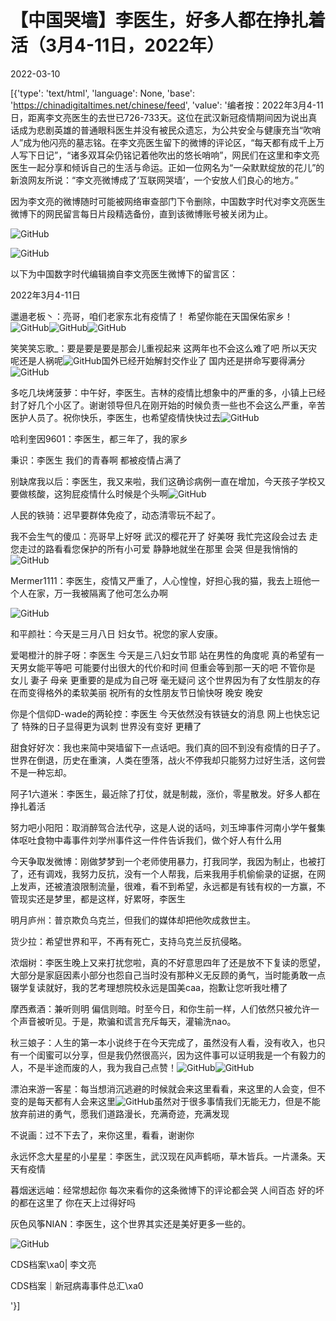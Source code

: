 # 【中国哭墙】李医生，好多人都在挣扎着活（3月4-11日，2022年）

2022-03-10

[{'type': 'text/html', 'language': None, 'base': 'https://chinadigitaltimes.net/chinese/feed', 'value': '编者按：2022年3月4-11日，距离李文亮医生的去世已726-733天。这位在武汉新冠疫情期间因为说出真话成为悲剧英雄的普通眼科医生并没有被民众遗忘，为公共安全与健康充当“吹哨人”成为他闪亮的墓志铭。在李文亮医生留下的微博的评论区，“每天都有成千上万人写下日记”，“诸多双耳朵仍铭记着他吹出的悠长哨响”，网民们在这里和李文亮医生一起分享和倾诉自己的生活与命运。正如一位网名为“一朵默默绽放的花儿”的新浪网友所说：“李文亮微博成了‘互联网哭墙’，一个安放人们良心的地方。”

因为李文亮的微博随时可能被网络审查部门下令删除，中国数字时代对李文亮医生微博下的网民留言每日片段精选备份，直到该微博账号被关闭为止。

![GitHub](https://chinadigitaltimes.net/chinese/files/2020/03/Screenshot-2020-03-13-10.48.21.png)

![GitHub](https://chinadigitaltimes.net/chinese/files/2020/03/Screenshot-2020-03-15-11.01.33.png)

以下为中国数字时代编辑摘自李文亮医生微博下的留言区：

2022年3月4-11日

邋遢老板丶：亮哥，咱们老家东北有疫情了！ 希望你能在天国保佑家乡！![GitHub](https://face.t.sinajs.cn/t4/appstyle/expression/ext/normal/42/2018new_baobao_org.png)![GitHub](https://face.t.sinajs.cn/t4/appstyle/expression/ext/normal/42/2018new_baobao_org.png)![GitHub](https://face.t.sinajs.cn/t4/appstyle/expression/ext/normal/42/2018new_baobao_org.png)

笑笑笑忘歌_：要是要是要是那会儿重视起来 这两年也不会这么难了吧 所以天灾呢还是人祸呢![GitHub](https://face.t.sinajs.cn/t4/appstyle/expression/ext/normal/62/2018new_tanshou_org.png)国外已经开始解封交作业了 国内还是拼命写要得满分![GitHub](https://face.t.sinajs.cn/t4/appstyle/expression/ext/normal/83/2018new_kuxiao_org.png)

多吃几块烤菠萝：中午好，李医生。吉林的疫情比想象中的严重的多，小镇上已经封了好几个小区了。谢谢领导但凡在刚开始的时候负责一些也不会这么严重，辛苦医护人员了。祝你快乐，李医生，也希望疫情快快过去![GitHub](https://face.t.sinajs.cn/t4/appstyle/expression/ext/normal/8a/2018new_xin_org.png)

哈利奎因9601：李医生，都三年了，我的家乡

秉识：李医生 我们的青春啊 都被疫情占满了

别缺席我以后：李医生，我又来啦，我们这确诊病例一直在增加，今天孩子学校又要做核酸，这狗屁疫情什么时候是个头啊![GitHub](https://face.t.sinajs.cn/t4/appstyle/expression/ext/normal/ee/2018new_beishang_org.png)

人民的铁骑：迟早要群体免疫了，动态清零玩不起了。

我不会生气的傻瓜：亮哥早上好呀 武汉的樱花开了 好美呀 我忙完这段会过去 走您走过的路看看您保护的所有小可爱 静静地就坐在那里 会哭 但是我悄悄的![GitHub](https://face.t.sinajs.cn/t4/appstyle/expression/ext/normal/ee/2018new_beishang_org.png) 

Mermer1111：李医生，疫情又严重了，人心惶惶，好担心我的猫，我去上班他一个人在家，万一我被隔离了他可怎么办啊

![GitHub](https://chinadigitaltimes.net/cdn-cgi/image/width=500,fit=scale-down,quality=90/chinese/files/2022/03/image-1646903842348.png)

和平颜社：今天是三月八日 妇女节。祝您的家人安康。

爱喝橙汁的胖子呀：李医生 今天是三八妇女节耶 站在男性的角度呢 真的希望有一天男女能平等吧 可能要付出很大的代价和时间 但重会等到那一天的吧 不管你是 女儿 妻子 母亲 更重要的是成为自己呀 毫无疑问 这个世界因为有了女性朋友的存在而变得格外的柔软美丽 祝所有的女性朋友节日愉快呀 晚安 晚安

你是个信仰D-wade的两轮控：李医生 今天依然没有铁链女的消息 网上也快忘记了 特殊的日子显得更为讽刺 世界没有变好 更糟了

甜食好好次：我也来简中哭墙留下一点话吧。我们真的回不到没有疫情的日子了。世界在倒退，历史在重演，人类在堕落，战火不停我却只能努力过好生活，这何尝不是一种忘却。

阿子1六道米：李医生，最近除了打仗，就是制裁，涨价，零星散发。好多人都在挣扎着活

努力吧小阳阳：取消醉驾合法代孕，这是人说的话吗，刘玉坤事件河南小学午餐集体呕吐食物中毒事件刘学州事件这一件件告诉我们，做个好人有什么用

今天争取发微博：刚做梦梦到一个老师使用暴力，打我同学，我因为制止，也被打了，还有调戏，我努力反抗，没有一个人帮我，后来我用手机偷偷录的证据，在网上发声，还被渣浪限制流量，很难，看不到希望，永远都是有钱有权的一方赢，不管现实还是梦里，都是这样，好累呀，李医生

明月庐州：普京欺负乌克兰，但我们的媒体却把他吹成救世主。

货少拉：希望世界和平，不再有死亡，支持乌克兰反抗侵略。

浓烟树：李医生晚上又来打扰您啦，真的不好意思四年了还是放不下复读的愿望，大部分是家庭因素小部分也怨自己当时没有那种义无反顾的勇气，当时能勇敢一点辍学复读就好，我的艺考理想院校永远是国美caa，抱歉让您听我吐槽了

摩西煮酒：兼听则明 偏信则暗。时至今日，和你生前一样，人们依然只被允许一个声音被听见。于是，欺骗和谎言充斥每天，灌输洗nao。

秋三娘子：人生的第一本小说终于在今天完成了，虽然没有人看，没有收入，也只有一个闺蜜可以分享，但是我仍然很高兴，因为这件事可以证明我是一个有毅力的人，不是半途而废的人，我为我自己点赞！![GitHub](https://face.t.sinajs.cn/t4/appstyle/expression/ext/normal/8a/2018new_xin_org.png)![GitHub](https://face.t.sinajs.cn/t4/appstyle/expression/ext/normal/39/moren_dacall02_org.png)

漂泊来游一客星：每当想消沉逃避的时候就会来这里看看，来这里的人会变，但不变的是每天都有人会来这里![GitHub](https://face.t.sinajs.cn/t4/appstyle/expression/ext/normal/f6/2018new_aini_org.png)虽然对于很多事情我们无能无力，但是不能放弃前进的勇气，愿我们道路漫长，充满奇迹，充满发现

不说画：过不下去了，来你这里，看看，谢谢你

永远怀念大星星的小星星：李医生，武汉现在风声鹤呖，草木皆兵。一片潇条。天天有疫情

暮烟迷远岫：经常想起你 每次来看你的这条微博下的评论都会哭 人间百态 好的坏的都在这里了 你在天上过得好吗

灰色风筝NIAN：李医生，这个世界其实还是美好更多一些的。



![GitHub](https://chinadigitaltimes.net/chinese/files/2020/03/37-150x150.jpg)

CDS档案\xa0| 李文亮

CDS档案｜新冠病毒事件总汇\xa0

'}]